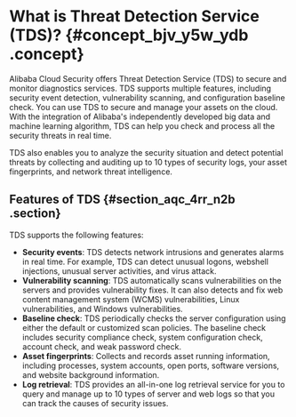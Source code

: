 # What is Threat Detection Service \(TDS\)? {#concept_bjv_y5w_ydb .concept}

Alibaba Cloud Security offers Threat Detection Service \(TDS\) to secure and monitor diagnostics services. TDS supports multiple features, including security event detection, vulnerability scanning, and configuration baseline check. You can use TDS to secure and manage your assets on the cloud. With the integration of Alibaba's independently developed big data and machine learning algorithm, TDS can help you check and process all the security threats in real time.

TDS also enables you to analyze the security situation and detect potential threats by collecting and auditing up to 10 types of security logs, your asset fingerprints, and network threat intelligence. 

## Features of TDS {#section_aqc_4rr_n2b .section}

TDS supports the following features:

-   **Security events**: TDS detects network intrusions and generates alarms in real time. For example, TDS can detect unusual logons, webshell injections, unusual server activities, and virus attack.
-   **Vulnerability scanning**: TDS automatically scans vulnerabilities on the servers and provides vulnerability fixes. It can also detects and fix web content management system \(WCMS\) vulnerabilities, Linux vulnerabilities, and Windows vulnerabilities.
-   **Baseline check**: TDS periodically checks the server configuration using either the default or customized scan policies. The baseline check includes security compliance check, system configuration check, account check, and weak password check.
-   **Asset fingerprints**: Collects and records asset running information, including processes, system accounts, open ports, software versions, and website background information.
-   **Log retrieval**: TDS provides an all-in-one log retrieval service for you to query and manage up to 10 types of server and web logs so that you can track the causes of security issues.

